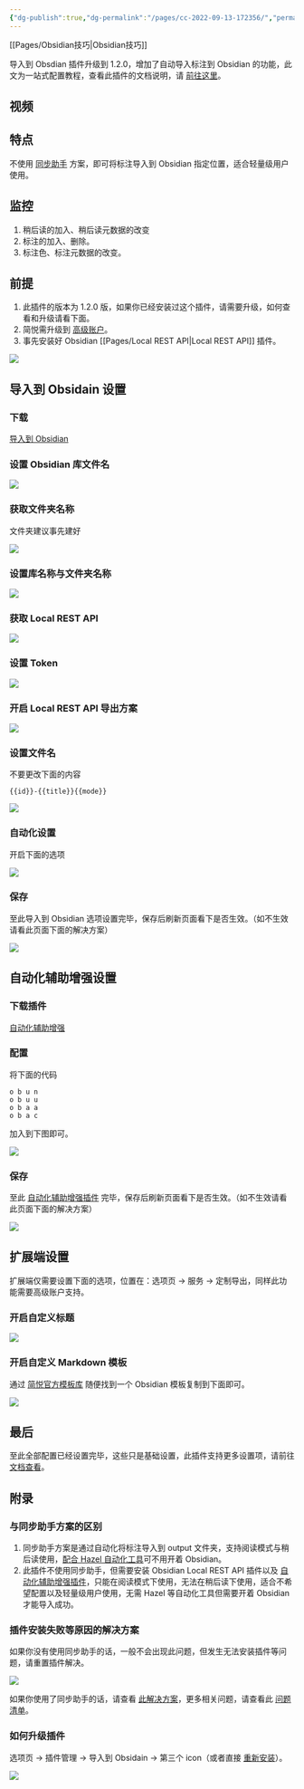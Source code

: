 ```yaml
---
{"dg-publish":true,"dg-permalink":"/pages/cc-2022-09-13-172356/","permalink":"/pages/cc-2022-09-13-172356/","dgHomeLink":true,"dgPassFrontmatter":false}
---
```



[[Pages/Obsidian技巧|Obsidian技巧]]

导入到 Obsdian 插件升级到 1.2.0，增加了自动导入标注到 Obsidian 的功能，此文为一站式配置教程，查看此插件的文档说明，请 [前往这里](https://link.zhihu.com/?target=https%3A//github.com/Kenshin/simpread/discussions/2902)。

## 视频

## 特点

不使用 [同步助手](https://link.zhihu.com/?target=http%3A//ksria.com/simpread/docs/%23/Sync%3Fid%3D%25e5%25af%25bc%25e5%2587%25ba%25e6%259c%258d%25e5%258a%25a1) 方案，即可将标注导入到 Obsidian 指定位置，适合轻量级用户使用。

## 监控

1.  稍后读的加入、稍后读元数据的改变
2.  标注的加入、删除。
3.  标注色、标注元数据的改变。

## 前提

1.  此插件的版本为 1.2.0 版，如果你已经安装过这个插件，请需要升级，如何查看和升级请看下面。
2.  简悦需升级到 [高级账户](https://link.zhihu.com/?target=http%3A//simpread.pro/price)。
3.  事先安装好 Obsidian [[Pages/Local REST API|Local REST API]] 插件。

![](https://pic3.zhimg.com/v2-103a7bd993b3e37c4fd6b63321ea7c7e_r.jpg)

## 导入到 Obsidain 设置

### 下载

[导入到 Obsidian](https://link.zhihu.com/?target=https%3A//simpread.ksria.cn/plugins/details/1VQ19jCD8Z)

### 设置 Obsidian 库文件名

![](https://pic2.zhimg.com/v2-51aef4217947c190efb107ce70997609_r.jpg)

### 获取文件夹名称

文件夹建议事先建好

![](https://pic2.zhimg.com/v2-5a587b87780c58535cfa156c34d11ce1_r.jpg)

### 设置库名称与文件夹名称

![](https://pic4.zhimg.com/v2-a0a10ec8591f85d04b0101fd83c62f03_r.jpg)

### 获取 Local REST API

![](https://pic2.zhimg.com/v2-052e1b6981d03a9c6a963506001c2b99_r.jpg)

### 设置 Token

![](https://pic2.zhimg.com/v2-b2ddc2c8b9a155c2be99e159ffe1d1b1_r.jpg)

### 开启 Local REST API 导出方案

![](https://pic3.zhimg.com/v2-76529de238fd172b406bd55380041bca_r.jpg)

### 设置文件名

不要更改下面的内容

```
{{id}}-{{title}}{{mode}}

```

![](https://pic1.zhimg.com/v2-20b004a1b271f5347102bf9951248530_r.jpg)

### 自动化设置

开启下面的选项

![](https://pic1.zhimg.com/v2-878e5fe85b2e4ea813ba85e6da87b4a0_r.jpg)

### 保存

至此导入到 Obsidian 选项设置完毕，保存后刷新页面看下是否生效。（如不生效请看此页面下面的解决方案）

![](https://pic2.zhimg.com/v2-8151c705b075310b2e23aeadc6c17a45_r.jpg)

## 自动化辅助增强设置

### 下载插件

[自动化辅助增强](https://link.zhihu.com/?target=https%3A//simpread.ksria.cn/plugins/details/DH9l5jblPH)

### 配置

将下面的代码

```
o b u n
o b u u
o b a a
o b a c

```

加入到下图即可。

![](https://pic2.zhimg.com/v2-0aa22583e35c3b3c0f5ec1ecf378a90d_r.jpg)

### 保存

至此 [自动化辅助增强插件](https://link.zhihu.com/?target=https%3A//github.com/Kenshin/simpread/discussions/3596) 完毕，保存后刷新页面看下是否生效。（如不生效请看此页面下面的解决方案）

![](https://pic2.zhimg.com/v2-0cf106742891d69e6c6375ce8da43239_r.jpg)

## 扩展端设置

扩展端仅需要设置下面的选项，位置在：选项页 → 服务 → 定制导出，同样此功能需要高级账户支持。

### 开启自定义标题

![](https://pic4.zhimg.com/v2-dc66f13d9719a1a7c3b1bdc9b2cb678f_r.jpg)

### 开启自定义 Markdown 模板

通过 [简悦官方模板库](https://link.zhihu.com/?target=https%3A//github.com/Kenshin/simpread/discussions/2153) 随便找到一个 Obsidian 模板复制到下面即可。

![](https://pic4.zhimg.com/v2-672e1448553bf9ede9a4c074afbc809f_r.jpg)

## 最后

至此全部配置已经设置完毕，这些只是基础设置，此插件支持更多设置项，请前往 [文档查看](https://link.zhihu.com/?target=https%3A//github.com/Kenshin/simpread/issues/2900)。

## 附录

### 与同步助手方案的区别

1.  同步助手方案是通过自动化将标注导入到 output 文件夹，支持阅读模式与稍后读使用，[配合 Hazel 自动化工具](https://link.zhihu.com/?target=https%3A//github.com/Kenshin/simpread/discussions/3241)可不用开着 Obsidian。
2.  此插件不使用同步助手，但需要安装 Obsidian Local REST API 插件以及 [自动化辅助增强插件](https://link.zhihu.com/?target=https%3A//simpread.ksria.cn/plugins/details/DH9l5jblPH)，只能在阅读模式下使用，无法在稍后读下使用，适合不希望配置以及轻量级用户使用，无需 Hazel 等自动化工具但需要开着 Obsidian 才能导入成功。

### 插件安装失败等原因的解决方案

如果你没有使用同步助手的话，一般不会出现此问题，但发生无法安装插件等问题，请重置插件解决。

![](https://pic1.zhimg.com/v2-c3e544e525c37923d5d11d8a2b499b8c_r.jpg)

如果你使用了同步助手的话，请查看 [此解决方案](https://link.zhihu.com/?target=https%3A//github.com/Kenshin/simpread/discussions/2342)，更多相关问题，请查看此 [问题清单](https://link.zhihu.com/?target=https%3A//github.com/Kenshin/simpread/discussions/categories/%25E9%2587%258D%25E8%25A6%2581%25E9%2580%259A%25E7%259F%25A5%3Fdiscussions_q%3Dcategory%253A%25E9%2587%258D%25E8%25A6%2581%25E9%2580%259A%25E7%259F%25A5%2B%25E6%258F%2592%25E4%25BB%25B6)。

### 如何升级插件

选项页 → 插件管理 → 导入到 Obsidain → 第三个 icon（或者直接 [重新安装](https://link.zhihu.com/?target=https%3A//simpread.ksria.cn/plugins/details/1VQ19jCD8Z)）。

![](https://pic3.zhimg.com/v2-a7b32b797644675ddeb9987caf3c36f6_r.jpg)